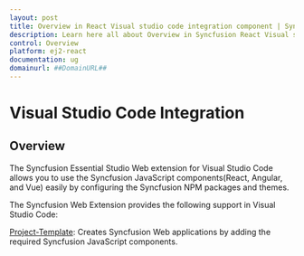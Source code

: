 ```yaml
---
layout: post
title: Overview in React Visual studio code integration component | Syncfusion
description: Learn here all about Overview in Syncfusion React Visual studio code integration component of Syncfusion Essential JS 2 and more.
control: Overview 
platform: ej2-react
documentation: ug
domainurl: ##DomainURL##
---
```


# Visual Studio Code Integration

## Overview

The Syncfusion Essential Studio Web extension for Visual Studio Code allows you to use the Syncfusion JavaScript components(React, Angular, and Vue) easily by configuring the Syncfusion NPM packages and themes.

The Syncfusion Web Extension provides the following support in Visual Studio Code:

[Project-Template](https://help.syncfusion.com/extension/javascript-extension/visual-studio-code/create-project): Creates Syncfusion Web applications by adding the required Syncfusion JavaScript components.
